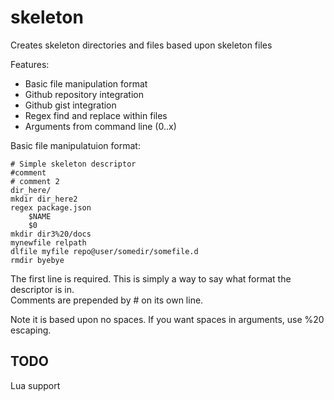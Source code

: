 skeleton
========

Creates skeleton directories and files based upon skeleton files

Features:
* Basic file manipulation format
* Github repository integration
* Github gist integration
* Regex find and replace within files
* Arguments from command line ($0..$x)

Basic file manipulatuion format:

```
# Simple skeleton descriptor
#comment
# comment 2
dir_here/
mkdir dir_here2
regex package.json
    $NAME
    $0
mkdir dir3%20/docs
mynewfile relpath
dlfile myfile repo@user/somedir/somefile.d
rmdir byebye
```
The first line is required. This is simply a way to say what format the descriptor is in.<br/>
Comments are prepended by # on its own line.

Note it is based upon no spaces. If you want spaces in arguments, use %20 escaping.

TODO
-----
Lua support
